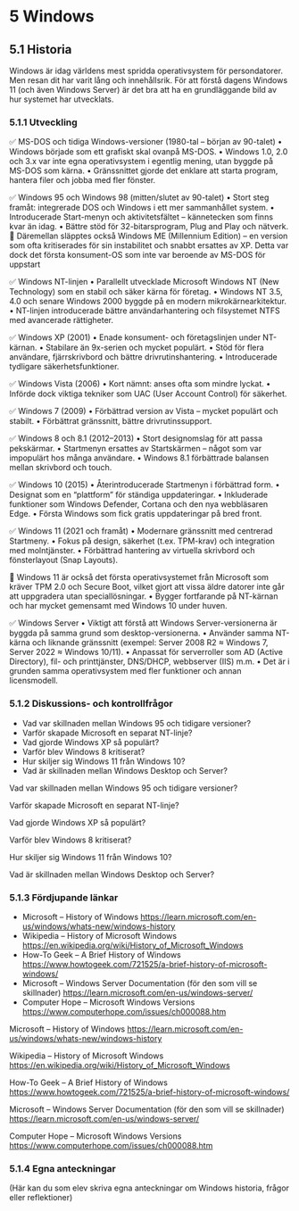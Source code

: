 # 5 Windows

## 5.1 Historia

Windows är idag världens mest spridda operativsystem för persondatorer. Men resan dit har varit lång och innehållsrik. För att förstå dagens Windows 11 (och även Windows Server) är det bra att ha en grundläggande bild av hur systemet har utvecklats.

### 


### 5.1.1 Utveckling

✅ MS-DOS och tidiga Windows-versioner (1980-tal – början av 90-talet)
• Windows började som ett grafiskt skal ovanpå MS-DOS.
• Windows 1.0, 2.0 och 3.x var inte egna operativsystem i egentlig mening, utan byggde på MS-DOS som kärna.
• Gränssnittet gjorde det enklare att starta program, hantera filer och jobba med fler fönster.

✅ Windows 95 och Windows 98 (mitten/slutet av 90-talet)
• Stort steg framåt: integrerade DOS och Windows i ett mer sammanhållet system.
• Introducerade Start-menyn och aktivitetsfältet – kännetecken som finns kvar än idag.
• Bättre stöd för 32-bitarsprogram, Plug and Play och nätverk.
🔄 Däremellan släpptes också Windows ME (Millennium Edition) – en version som ofta kritiserades för sin instabilitet och snabbt ersattes av XP. Detta var dock det första konsument-OS som inte var beroende av MS-DOS för uppstart

✅ Windows NT-linjen
• Parallellt utvecklade Microsoft Windows NT (New Technology) som en stabil och säker kärna för företag.
• Windows NT 3.5, 4.0 och senare Windows 2000 byggde på en modern mikrokärnearkitektur.
• NT-linjen introducerade bättre användarhantering och filsystemet NTFS med avancerade rättigheter.

✅ Windows XP (2001)
• Enade konsument- och företagslinjen under NT-kärnan.
• Stabilare än 9x-serien och mycket populärt.
• Stöd för flera användare, fjärrskrivbord och bättre drivrutinshantering.
• Introducerade tydligare säkerhetsfunktioner.

✅ Windows Vista (2006)
• Kort nämnt: anses ofta som mindre lyckat.
• Införde dock viktiga tekniker som UAC (User Account Control) för säkerhet.

✅ Windows 7 (2009)
• Förbättrad version av Vista – mycket populärt och stabilt.
• Förbättrat gränssnitt, bättre drivrutinssupport.

✅ Windows 8 och 8.1 (2012–2013)
• Stort designomslag för att passa pekskärmar.
• Startmenyn ersattes av Startskärmen – något som var impopulärt hos många användare.
• Windows 8.1 förbättrade balansen mellan skrivbord och touch.

✅ Windows 10 (2015)
• Återintroducerade Startmenyn i förbättrad form.
• Designat som en “plattform” för ständiga uppdateringar.
• Inkluderade funktioner som Windows Defender, Cortana och den nya webbläsaren Edge.
• Första Windows som fick gratis uppdateringar på bred front.

✅ Windows 11 (2021 och framåt)
• Modernare gränssnitt med centrerad Startmeny.
• Fokus på design, säkerhet (t.ex. TPM-krav) och integration med molntjänster.
• Förbättrad hantering av virtuella skrivbord och fönsterlayout (Snap Layouts).

🔄 Windows 11 är också det första operativsystemet från Microsoft som kräver TPM 2.0 och Secure Boot, vilket gjort att vissa äldre datorer inte går att uppgradera utan speciallösningar.
• Bygger fortfarande på NT-kärnan och har mycket gemensamt med Windows 10 under huven.

✅ Windows Server
• Viktigt att förstå att Windows Server-versionerna är byggda på samma grund som desktop-versionerna.
• Använder samma NT-kärna och liknande gränssnitt (exempel: Server 2008 R2 ≈ Windows 7, Server 2022 ≈ Windows 10/11).
• Anpassat för serverroller som AD (Active Directory), fil- och printtjänster, DNS/DHCP, webbserver (IIS) m.m.
• Det är i grunden samma operativsystem med fler funktioner och annan licensmodell.

### 5.1.2 Diskussions- och kontrollfrågor

- Vad var skillnaden mellan Windows 95 och tidigare versioner?
- Varför skapade Microsoft en separat NT-linje?
- Vad gjorde Windows XP så populärt?
- Varför blev Windows 8 kritiserat?
- Hur skiljer sig Windows 11 från Windows 10?
- Vad är skillnaden mellan Windows Desktop och Server?

Vad var skillnaden mellan Windows 95 och tidigare versioner?

Varför skapade Microsoft en separat NT-linje?

Vad gjorde Windows XP så populärt?

Varför blev Windows 8 kritiserat?

Hur skiljer sig Windows 11 från Windows 10?

Vad är skillnaden mellan Windows Desktop och Server?


### 

### 5.1.3 Fördjupande länkar

- Microsoft – History of Windows https://learn.microsoft.com/en-us/windows/whats-new/windows-history
- Wikipedia – History of Microsoft Windows https://en.wikipedia.org/wiki/History_of_Microsoft_Windows
- How-To Geek – A Brief History of Windows https://www.howtogeek.com/721525/a-brief-history-of-microsoft-windows/
- Microsoft – Windows Server Documentation (för den som vill se skillnader) https://learn.microsoft.com/en-us/windows-server/
- Computer Hope – Microsoft Windows Versions https://www.computerhope.com/issues/ch000088.htm

Microsoft – History of Windows
 https://learn.microsoft.com/en-us/windows/whats-new/windows-history

Wikipedia – History of Microsoft Windows
 https://en.wikipedia.org/wiki/History_of_Microsoft_Windows

How-To Geek – A Brief History of Windows
 https://www.howtogeek.com/721525/a-brief-history-of-microsoft-windows/

Microsoft – Windows Server Documentation (för den som vill se skillnader)
 https://learn.microsoft.com/en-us/windows-server/

Computer Hope – Microsoft Windows Versions
 https://www.computerhope.com/issues/ch000088.htm


### 

### 5.1.4 Egna anteckningar

(Här kan du som elev skriva egna anteckningar om Windows historia, frågor eller reflektioner)


